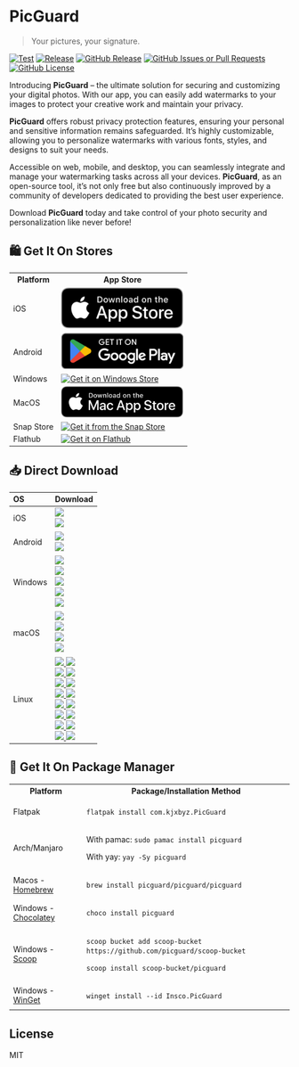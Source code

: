 # PicGuard

> Your pictures, your signature.

[![Test](https://github.com/picguard/picguard/actions/workflows/test.yml/badge.svg)](https://github.com/picguard/picguard/actions/workflows/test.yml)
[![Release](https://github.com/picguard/picguard/actions/workflows/release.yml/badge.svg)](https://github.com/picguard/picguard/actions/workflows/release.yml)
[![GitHub Release](https://img.shields.io/github/v/release/picguard/picguard)](https://github.com/picguard/picguard/releases/latest)
[![GitHub Issues or Pull Requests](https://img.shields.io/github/issues/picguard/picguard)](https://github.com/picguard/picguard/issues/new)
[![GitHub License](https://img.shields.io/github/license/picguard/picguard)](https://raw.githubusercontent.com/picguard/picguard/main/LICENSE)

Introducing **PicGuard** – the ultimate solution for securing and customizing your digital photos. With our app, you can easily add watermarks to your images to protect your creative work and maintain your privacy.

**PicGuard** offers robust privacy protection features, ensuring your personal and sensitive information remains safeguarded. It’s highly customizable, allowing you to personalize watermarks with various fonts, styles, and designs to suit your needs.

Accessible on web, mobile, and desktop, you can seamlessly integrate and manage your watermarking tasks across all your devices. **PicGuard**, as an open-source tool, it’s not only free but also continuously improved by a community of developers dedicated to providing the best user experience.

Download **PicGuard** today and take control of your photo security and personalization like never before!

## 🛍️ Get It On Stores

<table>
  <tr>
    <th>Platform</th>
    <th>App Store</th>
  </tr>
  <tr>
    <td>iOS</td>
    <td>
      <a href="https://apps.apple.com/us/app/id6470935922">
        <img width="220" alt="Get it on App Store" src="./docs/assets/Download_on_the_App_Store.svg">
      </a>
    </td>
  </tr>
  <tr>
    <td>Android</td>
    <td>
      <a href="https://play.google.com/store/apps/details?id=com.kjxbyz.watermarkassistant">
        <img width="220" alt="Get it on Google Play" src="./docs/assets/Download_on_the_Google_Play.png">
      </a>
    </td>
  </tr>
  <tr>
    <td>Windows</td>
    <td>
      <a href="https://apps.microsoft.com/detail/9NCC0LJBG7TB?mode=full">
       <img width="220" alt="Get it on Windows Store" src="https://get.microsoft.com/images/en-us%20dark.svg"/>
      </a>
    </td>
  </tr>
  <tr>
    <td>MacOS</td>
    <td>
      <a href="https://apps.apple.com/us/app/id6477482447">
        <img width="220" alt="Get it on Mac App Store" src="./docs/assets/Download_on_the_Mac_App_Store.svg">
      </a>
    </td>
  </tr>
  <tr>
    <td>Snap Store</td>
    <td>
      <a href="https://snapcraft.io/picguard">
        <img width="220" alt="Get it from the Snap Store" src="https://snapcraft.io/static/images/badges/en/snap-store-black.svg" />
      </a>
    </td>
  </tr>
  <tr>
    <td>Flathub</td>
    <td>
      <a href="https://flathub.org/apps/details/com.kjxbyz.PicGuard">
        <img width="220" alt="Get it on Flathub" src="https://flathub.org/assets/badges/flathub-badge-en.png">
      </a>
    </td>
  </tr>
</table>

## 📥 Direct Download

<div align=left>
<table>
    <thead align=left>
        <tr>
            <th>OS</th>
            <th>Download</th>
        </tr>
    </thead>
    <tbody align=left>
        <tr>
        <td>iOS</td>
            <td>
                <a href="https://github.com/picguard/picguard/releases/download/v1.0.0+397/PicGuard_1.0.0+397-free.ipa"><img src="https://img.shields.io/badge/IPA-Free-A3D9A5.svg?logo=ios"></a><br>
                <a href="https://github.com/picguard/picguard/releases/download/v1.0.0+397/PicGuard_1.0.0+397-pro.ipa"><img src="https://img.shields.io/badge/IPA-Pro-6CC2A8.svg?logo=ios"></a>
            </td>
        </tr>
        <tr>
        <td>Android</td>
            <td>
                <a href="https://github.com/picguard/picguard/releases/download/v1.0.0+397/PicGuard_1.0.0+397-free.apk"><img src="https://img.shields.io/badge/APK-Free-044d29.svg?logo=android"></a><br>
                <a href="https://github.com/picguard/picguard/releases/download/v1.0.0+397/PicGuard_1.0.0+397-pro.apk"><img src="https://img.shields.io/badge/APK-Pro-168039.svg?logo=android"></a>
            </td>
        </tr>
        <tr>
            <td>Windows</td>
            <td>
                <a href="https://github.com/picguard/picguard/releases/download/v1.0.0+397/picguard_1.0.0+397_windows_x64.msix"><img src="https://img.shields.io/badge/Msix-x64-FF6F61.svg?logo=windows"></a><br>
                <a href="https://github.com/picguard/picguard/releases/download/v1.0.0+397/picguard_1.0.0+397_windows_x64.exe"><img src="https://img.shields.io/badge/Exe-x64-FF9A8B.svg?logo=windows"></a><br>
                <a href="https://github.com/picguard/picguard/releases/download/v1.0.0+397/picguard_1.0.0+397_windows_x64.zip"><img src="https://img.shields.io/badge/Zip-x64-FFB347.svg?logo=windows"></a><br>
                <a href="https://github.com/picguard/picguard/releases/download/v1.0.0+397/picguard_1.0.0+397_windows_x64_en-US.msi"><img src="https://img.shields.io/badge/Msi_(en--US)-x64-6BFF66.svg?logo=windows"></a><br>
                <a href="https://github.com/picguard/picguard/releases/download/v1.0.0+397/picguard_1.0.0+397_windows_x64_zh-CN.msi"><img src="https://img.shields.io/badge/Msi_(zh--CN)-x64-66B2FF.svg?logo=windows"></a>
            </td>
        </tr>
        <tr>
            <td>macOS</td>
            <td>
                <a href="https://github.com/picguard/picguard/releases/download/v1.0.0+397/PicGuard_1.0.0+397_macos_universal.dmg"><img src="https://img.shields.io/badge/DMG-Universal-FF5733.svg?logo=apple"></a><br>
                <a href="https://github.com/picguard/picguard/releases/download/v1.0.0+397/PicGuard_1.0.0+397_macos_universal.pkg"><img src="https://img.shields.io/badge/PKG-Universal-FFBD33.svg?logo=apple" /></a><br>
                <a href="https://github.com/picguard/picguard/releases/download/v1.0.0+397/PicGuard_1.0.0+397_macos_universal.tar.gz"><img src="https://img.shields.io/badge/Tarball-Universal-33FF57.svg?logo=apple"></a><br>
                <a href="https://github.com/picguard/picguard/releases/download/v1.0.0+397/PicGuard_1.0.0+397_macos_universal.zip"><img src="https://img.shields.io/badge/Zip-Universal-3357FF.svg?logo=apple"></a>
            </td>
        </tr>
        <tr>
            <td>Linux</td>
            <td>
                <a href="https://github.com/picguard/picguard/releases/download/v1.0.0+397/picguard_1.0.0+397_linux_amd64.AppImage"><img src="https://img.shields.io/badge/AppImage-x64-FF5733.svg?logo=linux"> </a>
                <a href="https://github.com/picguard/picguard/releases/download/v1.0.0+397/picguard_1.0.0+397_linux_aarch64.AppImage"><img src="https://img.shields.io/badge/AppImage-aarch64-FF5733.svg?logo=linux"> </a><br>
                <a href="https://github.com/picguard/picguard/releases/download/v1.0.0+397/picguard_1.0.0+397_linux_amd64.deb"><img src="https://img.shields.io/badge/Deb-x64-FF8D1A.svg?logo=debian"> </a>
                <a href="https://github.com/picguard/picguard/releases/download/v1.0.0+397/picguard_1.0.0+397_linux_aarch64.deb"><img src="https://img.shields.io/badge/Deb-aarch64-FF8D1A.svg?logo=debian"> </a><br>
                <a href="https://github.com/picguard/picguard/releases/download/v1.0.0+397/PicGuard_1.0.0+397_linux_amd64.flatpak"><img src="https://img.shields.io/badge/Flatpak-x64-FFC300.svg?logo=linux"> </a>
                <a href="https://github.com/picguard/picguard/releases/download/v1.0.0+397/PicGuard_1.0.0+397_linux_aarch64.flatpak"><img src="https://img.shields.io/badge/Flatpak-aarch64-FFC300.svg?logo=linux"> </a><br>
                <a href="https://github.com/picguard/picguard/releases/download/v1.0.0+397/PicGuard_1.0.0+397_linux_amd64.pacman"><img src="https://img.shields.io/badge/Pacman-x64-0080FF.svg?logo=archlinux"> </a>
                <a href="https://github.com/picguard/picguard/releases/download/v1.0.0+397/PicGuard_1.0.0+397_linux_aarch64.pacman"><img src="https://img.shields.io/badge/Pacman-aarch64-0080FF.svg?logo=archlinux"> </a><br>
                <a href="https://github.com/picguard/picguard/releases/download/v1.0.0+397/picguard_1.0.0+397_linux_amd64.rpm"><img src="https://img.shields.io/badge/Rpm-x64-FFEB3B.svg?logo=redhat"> </a>
                <a href="https://github.com/picguard/picguard/releases/download/v1.0.0+397/picguard_1.0.0+397_linux_aarch64.rpm"><img src="https://img.shields.io/badge/Rpm-aarch64-FFEB3B.svg?logo=redhat"> </a><br>
                <a href="https://github.com/picguard/picguard/releases/download/v1.0.0+397/picguard_1.0.0+397_linux_amd64.snap"><img src="https://img.shields.io/badge/Snap-x64-D4E157.svg?logo=ubuntu"> </a>
                <a href="https://github.com/picguard/picguard/releases/download/v1.0.0+397/picguard_1.0.0+397_linux_aarch64.snap"><img src="https://img.shields.io/badge/Snap-aarch64-D4E157.svg?logo=ubuntu"> </a><br>
                <a href="https://github.com/picguard/picguard/releases/download/v1.0.0+397/picguard_1.0.0+397_linux_amd64.tar.gz"><img src="https://img.shields.io/badge/Tarball-x64-66BB6A.svg?logo=7zip"> </a>
                <a href="https://github.com/picguard/picguard/releases/download/v1.0.0+397/picguard_1.0.0+397_linux_aarch64.tar.gz"><img src="https://img.shields.io/badge/Tarball-aarch64-66BB6A.svg?logo=7zip"> </a><br>
                <a href="https://github.com/picguard/picguard/releases/download/v1.0.0+397/picguard_1.0.0+397_linux_amd64.zip"><img src="https://img.shields.io/badge/Zip-x64-4FC3F7.svg?logo=7zip"> </a>
                <a href="https://github.com/picguard/picguard/releases/download/v1.0.0+397/picguard_1.0.0+397_linux_aarch64.zip"><img src="https://img.shields.io/badge/Zip-aarch64-4FC3F7.svg?logo=7zip"> </a>
            </td>
        </tr>
    </tbody>
</table>

</div>

## 📜 Get It On Package Manager

<table>
  <tr>
    <th>Platform</th>
    <th>Package/Installation Method</th>
  </tr>
  <tr>
    <td>Flatpak</td>
    <td>
      <p><code>flatpak install com.kjxbyz.PicGuard</code></p>
    </td>
  </tr>
  <tr>
    <td>Arch/Manjaro</td>
    <td>
      <p>With pamac: <code>sudo pamac install picguard</code></p>
      <p>With yay: <code>yay -Sy picguard</code></p>
    </td>
  </tr>
  <tr>
    <td>Macos - <a href="https://brew.sh">Homebrew</a></td>
    <td>
     <p><code>brew install picguard/picguard/picguard</code></p>
    </td>
  </tr>
  <tr>
    <td>Windows - <a href="https://chocolatey.org">Chocolatey</a></td>
    <td>
      <p><code>choco install picguard</code></p>
    </td>
  </tr>
  <tr>
    <td>Windows - <a href="https://scoop.sh">Scoop</a></td>
    <td>
      <p><code>scoop bucket add scoop-bucket https://github.com/picguard/scoop-bucket</code></p>
      <p><code>scoop install scoop-bucket/picguard</code></p>
    </td>
  </tr>
  <tr>
    <td>Windows - <a href="https://github.com/microsoft/winget-cli">WinGet</a></td>
    <td>
      <p><code>winget install --id Insco.PicGuard</code></p>
    </td>
  </tr>
</table>

## License

MIT
